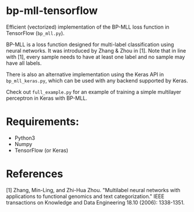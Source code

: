 # bp-mll-tensorflow
Efficient (vectorized) implementation of the BP-MLL loss function in TensorFlow (```bp_mll.py```). 

BP-MLL is a loss function designed for multi-label classification using neural networks. It was introduced by Zhang & Zhou in [1]. Note that in line with [1], every sample needs to have at least one label and no sample may have all labels.

There is also an alternative implementation using the Keras API in ```bp_mll_keras.py```, which can be used with any backend supported by Keras.

Check out ```full_example.py``` for an example of training a simple multilayer perceptron in Keras with BP-MLL.

# Requirements: 
- Python3
- Numpy 
- TensorFlow (or Keras)


# References
[1] Zhang, Min-Ling, and Zhi-Hua Zhou. "Multilabel neural networks with applications to functional genomics and text categorization." IEEE transactions on Knowledge and Data Engineering 18.10 (2006): 1338-1351.

